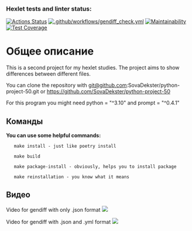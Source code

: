 ### Hexlet tests and linter status:
[![Actions Status](https://github.com/SovaDekster/python-project-50/workflows/hexlet-check/badge.svg)](https://github.com/SovaDekster/python-project-50/actions)
[![.github/workflows/gendiff_check.yml](https://github.com/SovaDekster/python-project-50/actions/workflows/gendiff_check.yml/badge.svg)](https://github.com/SovaDekster/python-project-50/actions/workflows/gendiff_check.yml)
[![Maintainability](https://api.codeclimate.com/v1/badges/e69743a95478e51f3d5d/maintainability)](https://codeclimate.com/github/SovaDekster/python-project-50/maintainability)
[![Test Coverage](https://api.codeclimate.com/v1/badges/e69743a95478e51f3d5d/test_coverage)](https://codeclimate.com/github/SovaDekster/python-project-50/test_coverage)
# Общее описание

This is a second project for my hexlet studies.
The project aims to show differences between different files.

You can clone the repository with git@github.com:SovaDekster/python-project-50.git or <https://github.com/SovaDekster/python-project-50>

For this program you might need python = "^3.10" and prompt = "^0.4.1"

## Команды

**You can use some helpful commands:**
```
   make install - just like poetry install

   make build

   make package-install - obviously, helps you to install package

   make reinstallation - you know what it means
```

## Видео
Video for gendiff with only .json format
<a href="https://asciinema.org/a/534638" target="_blank"><img src="https://asciinema.org/a/534638.svg" /></a>

Video for gendiff with .json and .yml format
<a href="https://asciinema.org/a/535425" target="_blank"><img src="https://asciinema.org/a/535425.svg" /></a>

